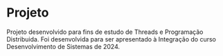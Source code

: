 # Projeto
Projeto desenvolvido para fins de estudo de Threads e Programação Distribuida. Foi desenvolvida para ser apresentado à Integração do curso Desenvolvimento de Sistemas de 2024.
